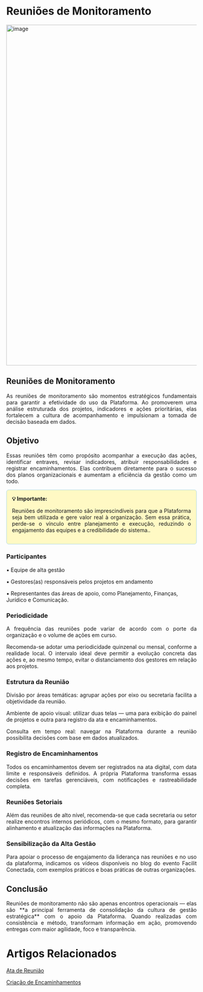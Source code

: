 # Reuniões de Monitoramento

<img width="1600" height="899" alt="image" src="https://github.com/user-attachments/assets/72368adc-f3d0-467a-b527-035d938d8b8b" />

## Reuniões de Monitoramento
<p style="text-align: justify;">As reuniões de monitoramento são momentos estratégicos fundamentais para garantir a efetividade do uso da Plataforma. Ao promoverem uma análise estruturada dos projetos, indicadores e ações prioritárias, elas fortalecem a cultura de acompanhamento e impulsionam a tomada de decisão baseada em dados.</p>

## Objetivo
<p style="text-align: justify;">Essas reuniões têm como propósito acompanhar a execução das ações, identificar entraves, revisar indicadores, atribuir responsabilidades e registrar encaminhamentos. Elas contribuem diretamente para o sucesso dos planos organizacionais e aumentam a eficiência da gestão como um todo.</p>

<div style="background-color:#FFF9C4; border:1px solid #add8e6; padding:14px; border-radius:6px;">
  <strong>💡 Importante:</strong><br>
<p style="text-align: justify;">Reuniões de monitoramento são imprescindíveis para que a Plataforma seja bem utilizada e gere valor real à organização. Sem essa prática, perde-se o vínculo entre planejamento e execução, reduzindo o engajamento das equipes e a credibilidade do sistema..</p>
</div>


### Participantes
▪️ Equipe de alta gestão

▪️ Gestores(as) responsáveis pelos projetos em andamento

▪️ Representantes das áreas de apoio, como Planejamento, Finanças, Jurídico e Comunicação.


### Periodicidade
<p style="text-align: justify;">A frequência das reuniões pode variar de acordo com o porte da organização e o volume de ações em curso.</p>
<p style="text-align: justify;">Recomenda-se adotar uma periodicidade quinzenal ou mensal, conforme a realidade local.
O intervalo ideal deve permitir a evolução concreta das ações e, ao mesmo tempo, evitar o distanciamento dos gestores em relação aos projetos.</p>

### Estrutura da Reunião
<p style="text-align: justify;">Divisão por áreas temáticas: agrupar ações por eixo ou secretaria facilita a objetividade da reunião.</p>
<p style="text-align: justify;">Ambiente de apoio visual: utilizar duas telas — uma para exibição do painel de projetos e outra para registro da ata e encaminhamentos.</p>
<p style="text-align: justify;">Consulta em tempo real: navegar na Plataforma durante a reunião possibilita decisões com base em dados atualizados.</p>

### Registro de Encaminhamentos
<p style="text-align: justify;">Todos os encaminhamentos devem ser registrados na ata digital, com data limite e responsáveis definidos. A própria Plataforma transforma essas decisões em tarefas gerenciáveis, com notificações e rastreabilidade completa.</p>

### Reuniões Setoriais
<p style="text-align: justify;">Além das reuniões de alto nível, recomenda-se que cada secretaria ou setor realize encontros internos periódicos, com o mesmo formato, para garantir alinhamento e atualização das informações na Plataforma.</p>

### Sensibilização da Alta Gestão
<p style="text-align: justify;">Para apoiar o processo de engajamento da liderança nas reuniões e no uso da plataforma, indicamos os vídeos disponíveis no blog do evento Facilit Conectada, com exemplos práticos e boas práticas de outras organizações.</p>

## Conclusão
<p style="text-align: justify;">Reuniões de monitoramento não são apenas encontros operacionais — elas são **a principal ferramenta de consolidação da cultura de gestão estratégica** com o apoio da Plataforma. Quando realizadas com consistência e método, transformam informação em ação, promovendo entregas com maior agilidade, foco e transparência.</p>

# Artigos Relacionados
[Ata de Reunião](docs/6.2_Atas_de_Reunião.md)

[Criação de Encaminhamentos](docs/6.3.1_Criando_Encaminhamentos.md)
